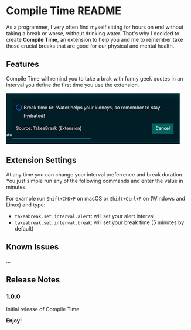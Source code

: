 # Compile Time README

As a programmer, I very often find myself sitting for hours on end without taking a break or worse, without drinking water. That's why I decided to create **Compile Time**, an extension to help you and me to remember take those crucial breaks that are good for our physical and mental health.

## Features

Compile Time will remind you to take a brak with funny geek quotes in an interval you define the first time you use the extension.

![alert.gif](images/alert.gif)

## Extension Settings

At any time you can change your interval preferrence and break duration. You just simple run any of the following commands and enter the value in minutes.

For example run `Shift+CMD+P` on macOS or `Shift+Ctrl+P` on (Windows and Linux) and type:

- `takeabreak.set.interval.alert`: will set your alert interval
- `takeabreak.set.interval.break`: will set your break time (5 minutes by default)

## Known Issues

...

## Release Notes

### 1.0.0

Initial release of Compile Time

**Enjoy!**
